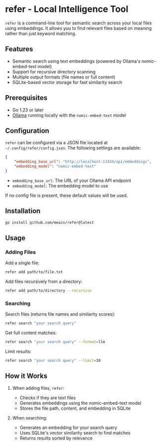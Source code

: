 # refer - Local Intelligence Tool

`refer` is a command-line tool for semantic search across your local files using embeddings. It allows you to find relevant files based on meaning rather than just keyword matching.

## Features

- Semantic search using text embeddings (powered by Ollama's nomic-embed-text model)
- Support for recursive directory scanning
- Multiple output formats (file names or full content)
- SQLite-based vector storage for fast similarity search

## Prerequisites

- Go 1.23 or later
- [Ollama](https://ollama.ai) running locally with the `nomic-embed-text` model

## Configuration

`refer` can be configured via a JSON file located at `~/.config/refer/config.json`. The following settings are available:

```json
{
    "embedding_base_url": "http://localhost:11434/api/embeddings",
    "embedding_model": "nomic-embed-text"
}
```

- `embedding_base_url`: The URL of your Ollama API endpoint
- `embedding_model`: The embedding model to use

If no config file is present, these default values will be used.

## Installation

```bash
go install github.com/meain/refer@latest
```

## Usage

### Adding Files

Add a single file:
```bash
refer add path/to/file.txt
```

Add files recursively from a directory:
```bash
refer add path/to/directory --recursive
```

### Searching

Search files (returns file names and similarity scores):
```bash
refer search "your search query"
```

Get full content matches:
```bash
refer search "your search query" --format=llm
```

Limit results:
```bash
refer search "your search query" --limit=10
```

## How it Works

1. When adding files, `refer`:
   - Checks if they are text files
   - Generates embeddings using the nomic-embed-text model
   - Stores the file path, content, and embedding in SQLite

2. When searching:
   - Generates an embedding for your search query
   - Uses SQLite's vector similarity search to find matches
   - Returns results sorted by relevance
